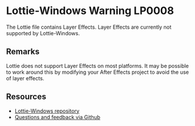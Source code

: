 ﻿[comment]: # (name:LayerEffectsIsNotSupported)
[comment]: # (text:{layer} has layer effects, which is not supported.)

# Lottie-Windows Warning LP0008

The Lottie file contains Layer Effects. Layer Effects are currently not supported
by Lottie-Windows.

## Remarks
Lottie does not support Layer Effects on most platforms. It may be possible to
work around this by modifying your After Effects project to avoid the use of layer effects.

## Resources

* [Lottie-Windows repository](https://aka.ms/lottie)
* [Questions and feedback via Github](https://github.com/windows-toolkit/Lottie-Windows/issues)
